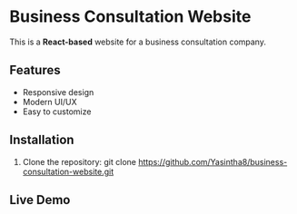 <h1>Business Consultation Website</h1>

This is a <b>React-based</b> website for a business consultation company.

## Features
- Responsive design
- Modern UI/UX
- Easy to customize

## Installation
1. Clone the repository:
   git clone https://github.com/Yasintha8/business-consultation-website.git

## Live Demo
